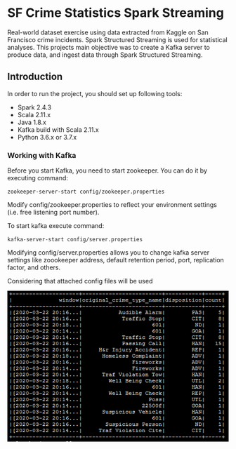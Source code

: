 # SF Crime Statistics Spark Streaming

Real-world dataset exercise using data extracted from Kaggle on San Francisco crime incidents. Spark Structured Streaming is used for  statistical analyses. This projects main objective was to create a Kafka server to produce data, and ingest data through Spark Structured Streaming.

## Introduction
In order to run the project, you should set up following tools:
* Spark 2.4.3
* Scala 2.11.x
* Java 1.8.x
* Kafka build with Scala 2.11.x
* Python 3.6.x or 3.7.x

### Working with Kafka
Before you start Kafka, you need to start zookeeper. You can do it by executing command:
```
zookeeper-server-start config/zookeeper.properties
```
Modify config/zookeeper.properties to reflect your environment settings (i.e. free listening port number).

To start kafka execute command:
```
kafka-server-start config/server.properties
```
Modifying config/server.properties allows you to change kafka server settings like zoookeeper address, default retention period, port, replication factor, and others.

Considering that attached config files will be used

![alt text](https://github.com/mathew-i/SFCrimeStatisticsSparkStreaming/blob/master/img/screen1d.PNG)
